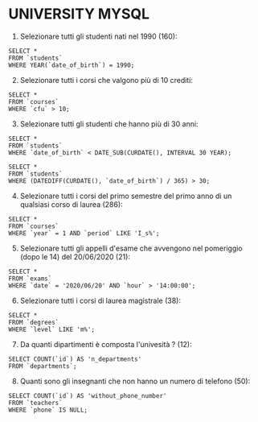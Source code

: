 # UNIVERSITY MYSQL

1) Selezionare tutti gli studenti nati nel 1990 (160): 
  ```MYSQL
  SELECT *
  FROM `students`
  WHERE YEAR(`date_of_birth`) = 1990;
  ```

2) Selezionare tutti i corsi che valgono più di 10 crediti:
  ```MYSQL
  SELECT * 
  FROM `courses`
  WHERE `cfu` > 10;
  ```

3) Selezionare tutti gli studenti che hanno più di 30 anni:
  ```MYSQL
  SELECT * 
  FROM `students`
  WHERE `date_of_birth` < DATE_SUB(CURDATE(), INTERVAL 30 YEAR);
  ```
  ```
  SELECT * 
  FROM `students`
  WHERE (DATEDIFF(CURDATE(), `date_of_birth`) / 365) > 30;
  ```

4) Selezionare tutti i corsi del primo semestre del primo anno di un qualsiasi corso di laurea (286):
  ```MYSQL
  SELECT * 
  FROM `courses`
  WHERE `year` = 1 AND `period` LIKE 'I_s%';
  ```

5) Selezionare tutti gli appelli d'esame che avvengono nel pomeriggio (dopo le 14) del 20/06/2020 (21):
  ```MYSQL
  SELECT *
  FROM `exams`
  WHERE `date` = '2020/06/20' AND `hour` > '14:00:00';
  ```

6) Selezionare tutti i corsi di laurea magistrale (38):
  ```MYSQL
  SELECT * 
  FROM `degrees`
  WHERE `level` LIKE 'm%';
  ```

7) Da quanti dipartimenti è composta l'univesità ? (12):
  ```MYSQL
  SELECT COUNT(`id`) AS 'n_departments'
  FROM `departments`;
  ```

8) Quanti sono gli insegnanti che non hanno un numero di telefono (50):
  ```MYSQL
 SELECT COUNT(`id`) AS 'without_phone_number' 
  FROM `teachers`
  WHERE `phone` IS NULL;
  ```
